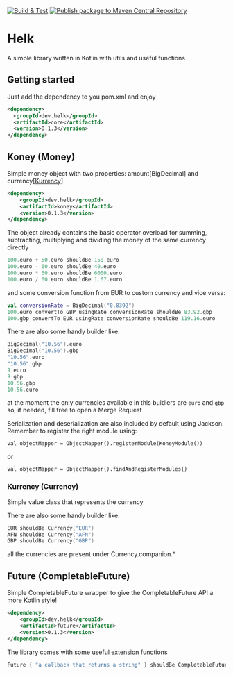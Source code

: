 [![Build & Test](https://github.com/Nolex13/Helk/actions/workflows/build-test.yml/badge.svg)](https://github.com/Nolex13/Helk/actions/workflows/build-test.yml)
[![Publish package to Maven Central Repository](https://github.com/Nolex13/Helk/actions/workflows/deploy.yml/badge.svg)](https://github.com/Nolex13/Helk/actions/workflows/deploy.yml)

# Helk
A simple library written in Kotlin with utils and useful functions

## Getting started
Just add the dependency to you pom.xml and enjoy
```xml
<dependency>
  <groupId>dev.helk</groupId>
  <artifactId>core</artifactId>
  <version>0.1.3</version>
</dependency>
```

## Koney (Money)
Simple money object with two properties: amount[BigDecimal] and currency[[Kurrency]](#kurrency)

```xml
<dependency>
    <groupId>dev.helk</groupId>
    <artifactId>koney</artifactId>
    <version>0.1.3</version>
</dependency>
```

The object already contains the basic operator overload for summing, subtracting, multiplying and dividing the money of the same currency directly
```kotlin
100.euro + 50.euro shouldBe 150.euro
100.euro - 60.euro shouldBe 40.euro
100.euro * 60.euro shouldBe 6000.euro
100.euro / 60.euro shouldBe 1.67.euro
```

and some conversion function from EUR to custom currency and vice versa:
```kotlin
val conversionRate = BigDecimal("0.8392")
100.euro convertTo GBP usingRate conversionRate shouldBe 83.92.gbp
100.gbp convertTo EUR usingRate conversionRate shouldBe 119.16.euro
```

There are also some handy builder like:
```kotlin
BigDecimal("10.56").euro
BigDecimal("10.56").gbp
"10.56".euro
"10.56".gbp
9.euro
9.gbp
10.56.gbp
10.56.euro
```
at the moment the only currencies available in this buidlers are `euro` and `gbp` so, if needed, fill free to open a Merge Request

Serialization and deserialization are also included by default using Jackson. Remember to register the right module using:
```
val objectMapper = ObjectMapper().registerModule(KoneyModule())
```
or
```
val objectMapper = ObjectMapper().findAndRegisterModules()
```

### <a name="kurrency"></a>Kurrency (Currency)
Simple value class that represents the currency

There are also some handy builder like:
```kotlin
EUR shouldBe Currency("EUR")
AFN shouldBe Currency("AFN")
GBP shouldBe Currency("GBP")
```
all the currencies are present under Currency.companion.*

## Future (CompletableFuture)
Simple CompletableFuture wrapper to give the CompletableFuture API a more Kotlin style!

```xml
<dependency>
    <groupId>dev.helk</groupId>
    <artifactId>future</artifactId>
    <version>0.1.3</version>
</dependency>
```

The library comes with some useful extension functions

```kotlin
Future { "a callback that returns a string" } shouldBe CompletableFuture.supplyAsync { "a callback that returns a string" }
```